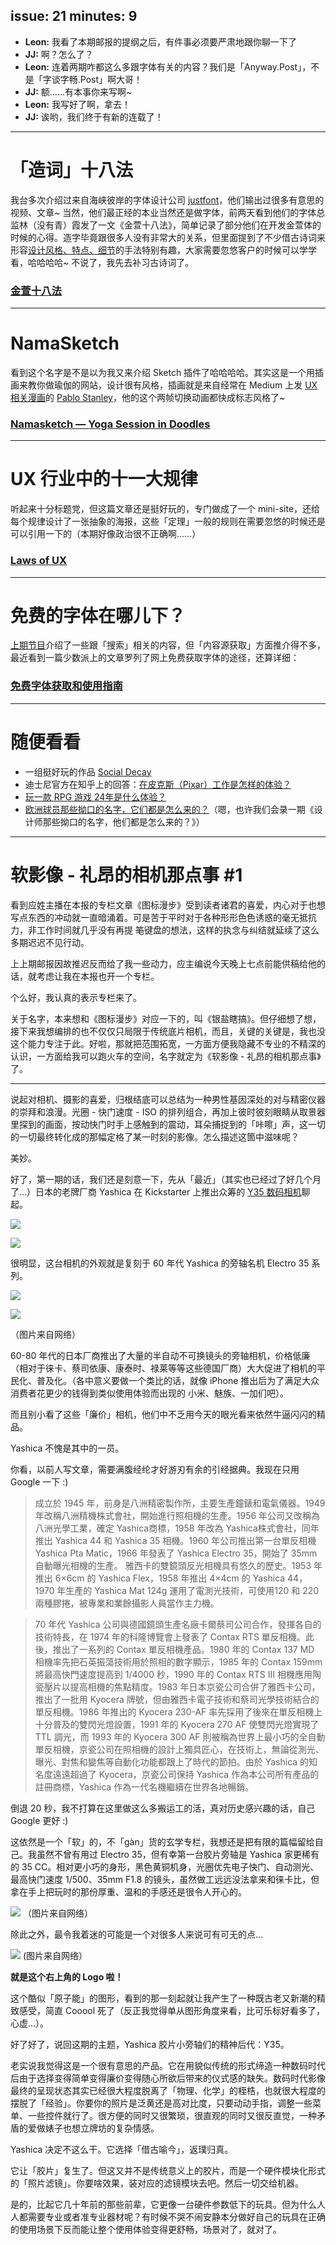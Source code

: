 issue: 21
minutes: 9
---
- **Leon:** 我看了本期邮报的提纲之后，有件事必须要严肃地跟你聊一下了
- **JJ:** 啊？怎么了？
- **Leon:** 连着两期咋都这么多跟字体有关的内容？我们是「Anyway.Post」，不是「字谈字畅.Post」啊大哥！
- **JJ:** 额……有本事你来写啊~
- **Leon:** 我写好了啊，拿去！
- **JJ:** 诶哟，我们终于有新的连载了！

---

# 「造词」十八法
我台多次介绍过来自海峡彼岸的字体设计公司 [justfont](http://justfont.com/)，他们输出过很多有意思的视频、文章~ 当然，他们最正经的本业当然还是做字体，前两天看到他们的字体总监林（没有青）霞发了一文《金萱十八法》，简单记录了部分他们在开发金萱体的时候的心得。造字毕竟跟很多人没有非常大的关系，但里面提到了不少借古诗词来形容[设计风格、特点、细节](https://jinxuan.justfont.com/design)的手法特别有趣，大家需要忽悠客户的时候可以学学看，哈哈哈哈~ 不说了，我先去补习古诗词了。
### [金萱十八法](https://medium.com/@AresaLin/%E9%87%91%E8%90%B1%E5%8D%81%E5%85%AB%E6%B3%95-ff82ec6a8f)

---

# NamaSketch
看到这个名字是不是以为我又来介绍 Sketch 插件了哈哈哈哈。其实这是一个用插画来教你做瑜伽的网站，设计很有风格，插画就是来自经常在 Medium 上发 [UX 相关漫画](https://thedesignteam.io/)的 [Pablo Stanley](https://www.pablostanley.com/)，他的这个两帧切换动画都快成标志风格了~
### [Namasketch — Yoga Session in Doodles](https://namasketch.com/)

---

# UX 行业中的十一大规律
听起来十分标题党，但这篇文章还是挺好玩的，专门做成了一个 mini-site，还给每个规律设计了一张抽象的海报，这些「定理」一般的规则在需要忽悠的时候还是可以引用一下的（本期好像政治很不正确啊……）
### [Laws of UX](https://lawsofux.com/)

---

# 免费的字体在哪儿下？
[上期节目](https://anyway.fm/how-to-search/#title)介绍了一些跟「搜索」相关的内容，但「内容源获取」方面推介得不多，最近看到一篇少数派上的文章罗列了网上免费获取字体的途径，还算详细：
### [免费字体获取和使用指南](https://sspai.com/post/42889)

---

# 随便看看
* 一组挺好玩的作品 [Social Decay](https://www.behance.net/gallery/52646779/Social-Decay)
* 迪士尼官方在知乎上的回答：[在皮克斯（Pixar）工作是怎样的体验？](https://www.zhihu.com/question/23231640/answer/282707129)
* [玩一款 RPG 游戏 24年是什么体验？](https://unwire.hk/2017/12/17/hushiginodungeon/game-channel/)
* [欧洲球员那些拗口的名字，它们都是怎么来的？](https://zhuanlan.zhihu.com/p/32195295)（嗯，也许我们会录一期《设计师那些拗口的名字，他们都是怎么来的？》）

---

# 软影像 - 礼昂的相机那点事 #1
看到应姓主播在本报的专栏文章《图标漫步》受到读者诸君的喜爱，内心对于也想写点东西的冲动就一直暗涌着。可是苦于平时对于各种形形色色诱惑的毫无抵抗力，非工作时间就几乎没有再提 ~~笔~~键盘的想法，这样的执念与纠结就延续了这么多期迟迟不见行动。

上上期邮报因故推迟反而给了我一些动力，应主编说今天晚上七点前能供稿给他的话，就考虑让我在本报也开一个专栏。

个么好，我认真的表示专栏来了。

关于名字，本来想和《图标漫步》对应一下的，叫《银盐瞎搞》。但仔细想了想，接下来我想编排的也不仅仅只局限于传统底片相机，而且，关键的关键是，我也没这个能力专注于此。好啦，那就把范围拓宽，一方面方便我隐藏不专业的不精深的认识，一方面给我可以跑火车的空间，名字就定为《软影像 - 礼昂的相机那点事》了。

---

说起对相机、摄影的喜爱，归根结底可以总结为一种男性基因深处的对与精密仪器的崇拜和浪漫。光圈 - 快门速度 - ISO 的排列组合，再加上彼时彼刻眼睛从取景器里探到的画面，按动快门时手上感触到的震动，耳朵捕捉到的「咔嚓」声，这一切的一切最终转化成的那幅定格了某一时刻的影像。怎么描述这箇中滋味呢？

美妙。

好了，第一期的话，我们还是刻意一下，先从「最近」（其实也已经过了好几个月了…）日本的老牌厂商 Yashica 在 Kickstarter 上推出众筹的 [Y35 数码相机](https://www.kickstarter.com/projects/1940283777/expect-the-unexpected-digifilmtm-camera-by-yashica)聊起。

![](https://s.anw.red/softimage/01-01.jpg)

![](https://s.anw.red/softimage/01-02.jpg)

很明显，这台相机的外观就是复刻于 60 年代 Yashica 的旁轴名机 Electro 35 系列。

![](https://s.anw.red/softimage/01-03.jpg)

![](https://s.anw.red/softimage/01-04.jpg)

（图片来自网络）

60-80 年代的日本厂商推出了大量的半自动不可换镜头的旁轴相机，价格低廉（相对于徕卡、蔡司依康、康泰时、禄莱等等这些德国厂商）大大促进了相机的平民化、普及化。（各中意义要做一个类比的话，就像 iPhone 推出后为了满足大众消费者花更少的钱得到类似使用体验而出现的 小米、魅族、一加们吧）。

而且别小看了这些「廉价」相机，他们中不乏用今天的眼光看来依然牛逼闪闪的精品。 

Yashica 不愧是其中的一员。

你看，以前人写文章，需要满腹经纶才好游刃有余的引经据典。我现在只用 Google 一下 :)

>  成立於 1945 年，前身是八洲精密製作所，主要生產鐘錶和電氣儀器。1949 年改稱八洲精機株式會社，開始進行照相機的生產。1956 年公司又改稱為八洲光學工業，確定 Yashica商標，1958 年改為 Yashica株式會社，同年推出 Yashica 44 和 Yashica 35 相機。1960 年公司推出第一台單反相機 Yashica Pta Matic，1966 年發表了 Yashica Electro 35，開始了 35mm 自動曝光相機的生產。 雅西卡的雙鏡頭反光相機具有悠久的歷史。1953 年推出 6×6cm 的 Yashica Flex，1958 年推出 4×4cm 的 Yashica 44，1970 年生產的 Yashica Mat 124g 運用了電測光技術，可使用120 和 220 兩種膠捲，被專業和業餘攝影人員當作主力機。   
 
> 70 年代 Yashica 公司與德國鏡頭生產名廠卡爾蔡司公司合作，發揮各自的技術特長，在 1974 年的科隆博覽會上發表了 Contax RTS 單反相機。此後，推出了一系列的 Contax 單反相機產品。1980 年的 Contax 137 MD 相機率先把石英振蕩技術用於照相的數字顯示，1985 年的 Contax 159mm 將最高快門速度提高到 1/4000 秒，1990 年的 Contax RTS III 相機應用陶瓷壓片以提高相機的焦點精度。1983 年日本京瓷公司合併了雅西卡公司，推出了一批用 Kyocera 牌號，但由雅西卡電子技術和蔡司光學技術結合的單反相機。1986 年推出的 Kyocera 230-AF 率先採用了後來在單反相機上十分普及的雙閃光燈設置，1991 年的 Kyocera 270 AF 使雙閃光燈實現了 TTL 調光，而 1993 年的 Kyocera 300 AF 則被稱為世界上最小巧的全自動單反相機，京瓷公司在照相機的設計上獨具匠心，在技術上，無論從測光、曝光、對焦和變焦等自動化功能都跟上了時代的節拍。由於 Yashica 的知名度遠遠超過了 Kyocera，京瓷公司保持 Yashica 作為本公司所有產品的註冊商標，Yashica 作為一代名機繼續在世界各地暢銷。  

倒退 20 秒，我不打算在这里做这么多搬运工的活，真对历史感兴趣的话，自己 Google 更好 :)

这依然是一个「软」的，不「gàn」货的玄学专栏，我想还是把有限的篇幅留给自己。我虽然不曾有用过 Electro 35，但有幸第一台胶片旁轴是 Yashica 家更稀有的 35 CC。相对更小巧的身形，黑色黄铜机身，光圈优先电子快门、自动测光、最高快门速度 1/500、35mm F1.8 的镜头，虽然做工远远没法拿来和徕卡比，但拿在手上把玩时的那份厚重、温和的手感还是很令人开心的。

![](https://s.anw.red/softimage/01-05.jpg)
（图片来自网络）

除此之外，最令我着迷的可能是一个对很多人来说可有可无的点…

![](https://s.anw.red/softimage/01-06.jpg)
(图片来自网络）

**就是这个右上角的 Logo 啦！**

这个酷似「原子能」的图形，看到的那一刻起就让我产生了一种既古老又新潮的精致感受，简直 Cooool 死了（反正我觉得单从图形角度来看，比可乐标好看多了，心虚…）。

好了好了，说回这期的主题，Yashica 胶片小旁轴们的精神后代：Y35。

老实说我觉得这是一个很有意思的产品。它在用貌似传统的形式缔造一种数码时代后由于选择变得简单变得廉价变得随心所欲后带来的仪式感的缺失。数码时代影像最终的呈现状态其实已经很大程度脱离了「物理、化学」的桎梏，也就很大程度的摆脱了「经验」。你要你的照片是泛黄还是高对比度，只要动动手指，调整一些菜单、一些控件就行了。很方便的同时又很繁琐，很直观的同时又很反直觉，一种矛盾的爱做婊子也想立牌坊的复杂情感。

Yashica 决定不这么干。它选择「借古喻今」，返璞归真。

它让「胶片」复生了。但这又并不是传统意义上的胶片，而是一个硬件模块化形式的「照片滤镜」。你要啥效果，装对应的滤镜模块去吧。然后一切交给机器。

是的，比起它几十年前的那些前辈，它更像一台硬件参数低下的玩具。但为什么人人都需要专业或者准专业器材呢？有时候不哭不闹安静本分做好自己的玩具在正确的使用场景下反而能让整个使用体验变得更舒畅，场景对了，就对了。
